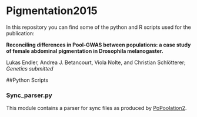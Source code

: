 # Pigmentation2015

In this repository you can find some of the python and R scripts used for the publication:

**Reconciling differences in Pool-GWAS between populations: a case study of female abdominal pigmentation in Drosophila melanogaster.**

Lukas Endler, Andrea J. Betancourt, Viola Nolte, and Christian Schlötterer; *Genetics* *submitted*

##Python Scripts

### Sync_parser.py

This module contains a parser for sync files as produced by [PoPoolation2](http://sourceforge.net/projects/popoolation2/).
